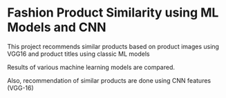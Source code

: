 # Fashion Product Similarity using ML Models and CNN

This project recommends similar products based on product images using VGG16 and product titles using classic ML models

Results of various machine learning models are compared.

Also, recommendation of similar products are done using CNN features (VGG-16)
